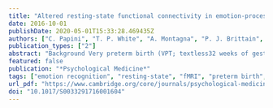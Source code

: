 ```yaml
---
title: "Altered resting-state functional connectivity in emotion-processing brain regions in adults who were born very preterm"
date: 2016-10-01
publishDate: 2020-05-01T15:33:28.469435Z
authors: ["C. Papini", "T. P. White", "A. Montagna", "P. J. Brittain", "S. Froudist-Walsh", "J. Kroll", "V. Karolis", "A. Simonelli", "S. C. Williams", "R. M. Murray", "C. Nosarti"]
publication_types: ["2"]
abstract: "Background Very preterm birth (VPT; textless32 weeks of gestation) has been associated with impairments in emotion regulation, social competence and communicative skills. However, the neuroanatomical mechanisms underlying such impairments have not been systematically studied. Here we investigated the functional integrity of the amygdala connectivity network in relation to the ability to recognize emotions from facial expressions in VPT adults.   Method Thirty-six VPT-born adults and 38 age-matched controls were scanned at rest in a 3-T MRI scanner. Resting-state functional connectivity (rs-fc) was assessed with SPM8. A seed-based analysis focusing on three amygdalar subregions (centro-medial/latero-basal/superficial) was performed. Participants’ ability to recognize emotions was assessed using dynamic stimuli of human faces expressing six emotions at different intensities with the Emotion Recognition Task (ERT).   Results VPT individuals compared to controls showed reduced rs-fc between the superficial subregion of the left amygdala, and the right posterior cingulate cortex (p = 0.017) and the left precuneus (p = 0.002). The VPT group further showed elevated rs-fc between the left superficial amygdala and the superior temporal sulcus (p = 0.008). Performance on the ERT showed that the VPT group was less able than controls to recognize anger at low levels of intensity. Anger scores were significantly associated with rs-fc between the superficial amygdala and the posterior cingulate cortex in controls but not in VPT individuals.   Conclusions These findings suggest that alterations in rs-fc between the amygdala, parietal and temporal cortices could represent the mechanism linking VPT birth and deficits in emotion processing."
featured: false
publication: "*Psychological Medicine*"
tags: ["emotion recognition", "resting-state", "fMRI", "preterm birth", "amygdala"]
url_pdf: "https://www.cambridge.org/core/journals/psychological-medicine/article/altered-restingstate-functional-connectivity-in-emotionprocessing-brain-regions-in-adults-who-were-born-very-preterm/EAFFB5E011D9867E679ADC73B8FA0C9B"
doi: "10.1017/S0033291716001604"
---
```


